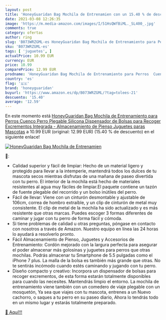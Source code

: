 ```yaml
---
layout: post
title: 'HoneyGuaridan Bag Mochila de Entrenamien con un 15.40 % de descuento'
date: 2021-03-08 12:26:35
image: 'https://m.media-amazon.com/images/I/51HsQWfBiML._SL400_.jpg'
comments: true
category: ofertas
author: ring
slug: 'B073WRZGML-es HoneyGuaridan Bag Mochila de Entrenamiento para Perros...'
sku: 'B073WRZGML-es'
tags: [ 'juguetes', ]
actualPrice: 10.99 EUR
currency: EUR
price: 10.99
comparePrice: 12.99 EUR
prodname: 'HoneyGuaridan Bag Mochila de Entrenamiento para Perros  Cuenco Perro Plegable Silicona  Dispensador de Bolsas para Recoger Excrementos Integrada - Almacenamiento de Pienso  Juguetes paras Mascotas'
country: 'es'
flag: '🇪🇸'
brand: 'honeyguaridan'
buyurl: 'https://www.amazon.es/dp/B073WRZGML/?tag=tolees-21'
descuento: '15.40'
average: '12.59'
---
```


En este momento está [HoneyGuaridan Bag Mochila de Entrenamiento para Perros  Cuenco Perro Plegable Silicona  Dispensador de Bolsas para Recoger Excrementos Integrada - Almacenamiento de Pienso  Juguetes paras Mascotas](https://www.amazon.es/dp/B073WRZGML/?tag=tolees-21) a 10.99 EUR (original: 12.99 EUR) (15.40 %  de descuento) en el siguiente enlace!

[![HoneyGuaridan Bag Mochila de Entrenamien](https://m.media-amazon.com/images/I/51HsQWfBiML._SL400_.jpg)](https://www.amazon.es/dp/B073WRZGML/?tag=tolees-21)

🔎:

- Calidad superior y fácil de limpiar: Hecho de un material ligero y protegido para llevar a la intemperie, mantendrá todos los dulces de tu mascota secos mientras disfrutas de una mañana de paseo divertida con tu perro. El interior de la mochila está hecho de materiales resistentes al agua muy fáciles de limpiar.El paquete contiene un tazón de fuente plegable del recorrido y un bolso inútiles del perro.
- Fácil de llevar: Viene con un cinturón desmontable y ajustable de 106cm, correa de hombro extraíble, y un clip de cinturón de metal muy consistente. El clip de metal de la mochila ha sido actualizado y es más resistente que otras marcas. Puedes escoger 3 formas diferentes de caminar y jugar con tu perro de forma fácil y cómoda.
- Si tiene problemas de calidad u otras preguntas, póngase en contacto con nosotros a través de Amazon. Nuestro equipo en línea las 24 horas lo ayudará a resolverlo pronto.
- Fácil Almacenamiento de Pienso, Juguetes y Accesorios de Entrenamiento: Cordón mejorado con la largura perfecta para asegurar el poder almacenar más golosinas y juguetes para perros que otras mochilas. Podrás almacenar tu Smartphone de 5.5 pulgadas como el iPhone 7 plus. La malla de la bolsa es también más grande que otras. No te sentirás incómodo cuando estés caminando y jugando con tu perro.
- Diseño compacto y creativo: Incorpora un dispensador de bolsas para recoger excrementos, de esta forma estarán totalmente disponibles para cuando las necesites. Mantendrás limpio el entorno. La mochila de entrenamiento viene también con un comedero de viaje plegable con un mosquetón, Ya sea que viajes con tu mascota, entrenes a un Nuevo cachorro, o saques a tu perro en su paseo diario, Ahora lo tendrás todo en un mismo lugar y estarás totalmente preparado.

[🛒 Aquí!!!](https://www.amazon.es/dp/B073WRZGML/?tag=tolees-21)
